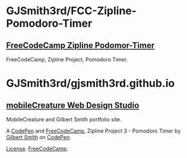 # GJSmith3rd/FCC-Zipline-Pomodoro-Timer
[FreeCodeCamp Zipline Podomor-Timer](https://github.com/GJSmith3rd/FCC-Zipline-Pomodoro-Timer)
--------------------------------
FreeCodeCamp, Zipline Project, Pomodoro Timer.

# GJSmith3rd/gjsmith3rd.github.io
[mobileCreature Web Design Studio](http://gjsmith3rd.github.io/)
--------------------------------
MobileCreature and Gilbert Smith portfolio site.

A [CodePen](http://codepen.io/GJSmith3rd/pen/YyxKzQ) and [FreeCodeCamp](http://freecodecamp.com/gjsmith3rd), Zipline Project 3 - Pomodoro Timer by [Gilbert Smith](http://codepen.io/GJSmith3rd) on [CodePen](http://codepen.io/).

[License](http://codepen.io/GJSmith3rd/pen/YyxKzQ).
[FreeCodeCamp](http://freecodecamp.com/gjsmith3rd).
